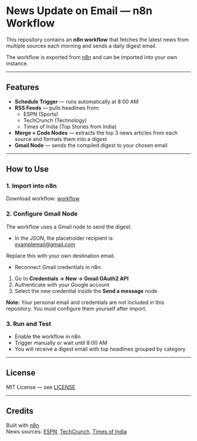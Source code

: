# News Update on Email — n8n Workflow

This repository contains an **n8n workflow** that fetches the latest news from multiple sources each morning and sends a daily digest email.  

The workflow is exported from [n8n](https://n8n.io) and can be imported into your own instance.

---

## Features
- **Schedule Trigger** — runs automatically at 8:00 AM  
- **RSS Feeds** — pulls headlines from:
  - ESPN (Sports)  
  - TechCrunch (Technology)  
  - Times of India (Top Stories from India)  
- **Merge + Code Nodes** — extracts the top 3 news articles from each source and formats them into a digest  
- **Gmail Node** — sends the compiled digest to your chosen email  

---

## How to Use

### 1. Import into n8n
Download workflow: [workflow](NewsToEmail.json)  



### 2. Configure Gmail Node
The workflow uses a Gmail node to send the digest.  

- In the JSON, the placeholder recipient is:  
examplemail@gmail.com

Replace this with your own destination email.  

- Reconnect Gmail credentials in n8n:  
1. Go to **Credentials → New → Gmail OAuth2 API**  
2. Authenticate with your Google account  
3. Select the new credential inside the **Send a message** node  

**Note:** Your personal email and credentials are not included in this repository. You must configure them yourself after import.



### 3. Run and Test
- Enable the workflow in n8n  
- Trigger manually or wait until 8:00 AM  
- You will receive a digest email with top headlines grouped by category  

---

## License
MIT License — see [LICENSE](LICENSE)

---

## Credits
Built with [n8n](https://n8n.io)  
News sources: [ESPN](https://www.espn.com/), [TechCrunch](https://techcrunch.com/), [Times of India](https://timesofindia.indiatimes.com/)
